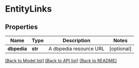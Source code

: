 # EntityLinks

## Properties
Name | Type | Description | Notes
------------ | ------------- | ------------- | -------------
**dbpedia** | **str** | A dbpedia resource URL | [optional] 

[[Back to Model list]](../README.rst#documentation-for-models) [[Back to API list]](../README.rst#documentation-for-api-endpoints) [[Back to README]](../README.rst)


